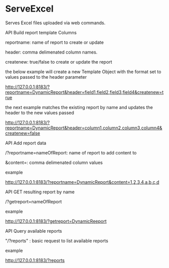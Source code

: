 # ServeExcel
Serves Excel files uploaded via web commands.

API Build report template Columns

<Parameter> reportname: name of report to create or update

<Parameter> header: comma delimenated column names.

<Parameter> createnew: true/false to create or update the report

the below example will create a new Template Object with the format set to values passed to the header parameter

http://127.0.0.1:8183/?reportname=DynamicReport&header=field1,field2,field3,field4&createnew=true


the next example matches the existing report by name and updates the header to the new values passed

http://127.0.0.1:8183/?reportname=DynamicReport&header=column1,column2,column3,column4&createnew=false

API Add report data

<Parameter> /?reportname=nameOfReport: name of report to add content to

<Parameter> &content=: comma delimenated column values

example

http://127.0.0.1:8183/?reportname=DynamicReport&content=1,2,3,4,a,b,c,d

API GET resulting report by name

<Parameter> /?getreport=nameOfReport

example

http://127.0.0.1:8183/?getreport=DynamicReeport

API Query available reports

<Parameter> "/?reports" : basic request to list available reports

example

http://127.0.0.1:8183/?reports
